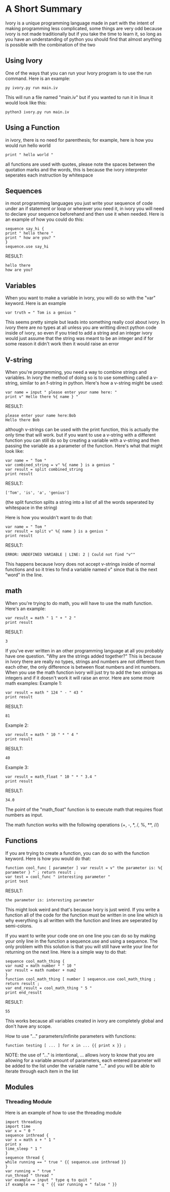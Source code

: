 # A Short Summary
Ivory is a unique programming language made in part with the intent of making programming less complicated, some things are very odd because ivory is not made traditionally but if you take the time to learn it, so long as you have an understanding of python you should find that almost anything is possible with the combination of the two

## Using Ivory
One of the ways that you can run your Ivory program is to use the run command. Here is an example:
```
py ivory.py run main.iv
```
This will run a file named "main.iv" but if you wanted to run it in linux it would look like this:
```
python3 ivory.py run main.iv
```

## Using a Function
in ivory, there is no need for parenthesis; for example, here is how you would run hello world

```
print " hello world "
```
all functions are used with quotes, please note the spaces between the quotation marks and the words, this is 
because the ivory interpreter seperates each instruction by whitespace



## Sequences
in most programming languages you just write your sequence of code under an if statement or loop or wherever you need it, 
in ivory you will need to declare your sequence beforehand and then use it when needed. Here is an example of how you could do this:

```
sequence say_hi {
print " hello there "
print " how are you? "
}
sequence.use say_hi
```
RESULT: 
```
hello there
how are you?
```

## Variables
When you want to make a variable in ivory, you will do so with the "var" keyword. Here is an example

``` 
var truth = " Tom is a genius " 
```
This seems pretty simple but leads into something really cool about ivory. In ivory there are no types at all 
unless you are writting direct python code inside of ivory, so even if you tried to add a string and an integer
ivory would just assume that the string was meant to be an integer and if for some reason it didn't work then it would raise an error


## V-string
When you're programming, you need a way to combine strings and variables. In ivory the method of doing so is to use something called a v-string, similar to an f-string in python. Here's how a v-string might be used:

```
var name = input " please enter your name here: "
print v" Hello there %{ name } "
```

RESULT:
```
please enter your name here:Bob
Hello there Bob
```
although v-strings can be used with the print function, this is actually the only time that will work. but if you want to use a v-string with a different function you can still do so by creating a variable with a v-string and then passing the variable as a parameter of the function. Here's what that might look like:
```
var name = " Tom "
var combined_string = v" %{ name } is a genius "
var result = split combined_string
print result 
```
RESULT:
```
['Tom', 'is', 'a', 'genius']
```
(the split function splits a string into a list of all the words seperated by whitespace in the string)

Here is how you wouldn't want to do that:

```
var name = " Tom "
var result = split v" %{ name } is a genius "
print result
```
RESULT:
```
ERROR: UNDEFINED VARIABLE | LINE: 2 | Could not find "v"" 
```
This happens because Ivory does not accept v-strings inside of normal functions and so it tries to find a variable named v" since that is the next "word" in the line.


## math
When you're trying to do math, you will have to use the math function. Here's an example:
```
var result = math " 1 " + " 2 "
print result
```
RESULT:
```
3
```
If you've ever written in an other programming language at all you probably have one question. "Why are the strings added together?"
This is because in Ivory there are really no types, strings and numbers are not different from each other, the only difference is between float numbers and int numbers.
When you use the math function ivory will just try to add the two strings as integers and if it doesn't work it will raise an error. Here are some more math examples:
Example 1:
```
var result = math " 124 " - " 43 "
print result
```
RESULT:
```
81
```
Example 2:
```
var result = math " 10 " * " 4 "
print result
```
RESULT:
```
40
```
Example 3:
```
var result = math_float " 10 " * " 3.4 "
print result
```
RESULT:
```
34.0
```
The point of the "math_float" function is to execute math that requires float numbers as input.

The math function works with the following operations (+, -, *, /, %, **, //)



## Functions
If you are trying to create a function, you can do so with the function keyword. Here is how you would do that:
```
function cool_func [ parameter ] var result = v" the parameter is: %{ parameter } " ; return result ;
var test = cool_func " interesting parameter "
print test
```
RESULT:
```
the parameter is: interesting parameter
```
This might look weird and that's because Ivory is just weird. If you write a function all of the code for the function must be written in one line which is why everything is all written with the function and lines are seperated by semi-colons.

If you want to write your code one on one line you can do so by making your only line in the function a sequence.use and using a sequence. The only problem with this solution is that you will still have write your line for returning on the next line. Here is a simple way to do that:

```
sequence cool_math_thing {
var num2 = math number * " 10 "
var result = math number + num2
}
function cool_math_thing [ number ] sequence.use cool_math_thing ; return result ;
var end_result = cool_math_thing " 5 "
print end_result
```
RESULT:
```
55
```
This works because all variables created in ivory are completely global and don't have any scope.


How to use "..." parameters/infinite parameters with functions:

```
function testing [ ... ] for x in ... {{ print x }} ;
```

NOTE: the use of "..." is intentional, ... allows ivory to know that you are allowing for a variable amount of parameters,
each entered parameter will be added to the list under the variable name "..." and you will be able to iterate through
each item in the list









## Modules 

### Threading Module
Here is an example of how to use the threading module

```
import threading
import time
var x = " 0 "
sequence inthread {
var x = math x + " 1 "
print x
time_sleep " 1 "
}
sequence thread {
while running == " true " {{ sequence.use inthread }}
}
var running = " true "
run_thread " thread "
var example = input " type q to quit "
if example == " q " {{ var running = " false " }}
```
